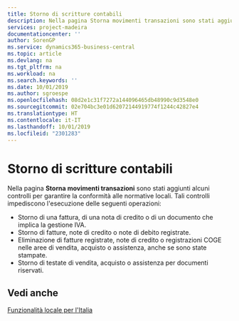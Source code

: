 ```yaml
---
title: Storno di scritture contabili
description: Nella pagina Storna movimenti transazioni sono stati aggiunti alcuni controlli per garantire la conformità alle normative locali.
services: project-madeira
documentationcenter: ''
author: SorenGP
ms.service: dynamics365-business-central
ms.topic: article
ms.devlang: na
ms.tgt_pltfrm: na
ms.workload: na
ms.search.keywords: ''
ms.date: 10/01/2019
ms.author: sgroespe
ms.openlocfilehash: 08d2e1c31f7272a144096465db48990c9d3548e0
ms.sourcegitcommit: 02e704bc3e01d62072144919774f1244c42827e4
ms.translationtype: HT
ms.contentlocale: it-IT
ms.lasthandoff: 10/01/2019
ms.locfileid: "2301283"
---
```

# <a name="reversing-journal-entries"></a>Storno di scritture contabili
Nella pagina **Storna movimenti transazioni** sono stati aggiunti alcuni controlli per garantire la conformità alle normative locali. Tali controlli impediscono l'esecuzione delle seguenti operazioni:  

- Storno di una fattura, di una nota di credito o di un documento che implica la gestione IVA.  
- Storno di fatture, note di credito o note di debito registrate.  
- Eliminazione di fatture registrate, note di credito o registrazioni COGE nelle aree di vendita, acquisto o assistenza, anche se sono state stampate.  
- Storno di testate di vendita, acquisto o assistenza per documenti riservati.  

## <a name="see-also"></a>Vedi anche  
  [Funzionalità locale per l'Italia](italy-local-functionality.md)
